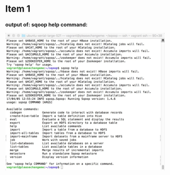 Item 1
====================
### output of: sqoop help command:
 ![image](https://github.com/sliu102/ITMD521/blob/master/week11/item1/output.jpeg)
